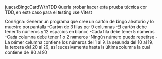 juacaxBingoCardWithTDD
Quería probar hacer esta prueba técnica con TDD, en este caso para el testing use Vitest

Consigna:
Generar un programa que cree un cartón de bingo aleatorio y lo muestre por pantalla
-Cartón de 3 filas por 9 columnas
-El cartón debe tener 15 números y 12 espacios en blanco
-Cada fila debe tener 5 números -Cada columna debe tener 1 o 2 números
-Ningún número puede repetirse -La primer columna contiene los números del 1 al 9, la segunda del 10 al 19, la tercera del 20 al 29, así sucesivamente hasta la última columna la cual contiene del 80 al 90
